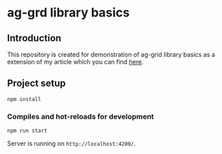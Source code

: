 # ag-grd library basics

## Introduction
This repository is created for demonstration of ag-grid library basics as a extension of my article which you can find [here]().

## Project setup
```
npm install
```

### Compiles and hot-reloads for development
```
npm run start
```
Server is running on `http://localhost:4200/`.